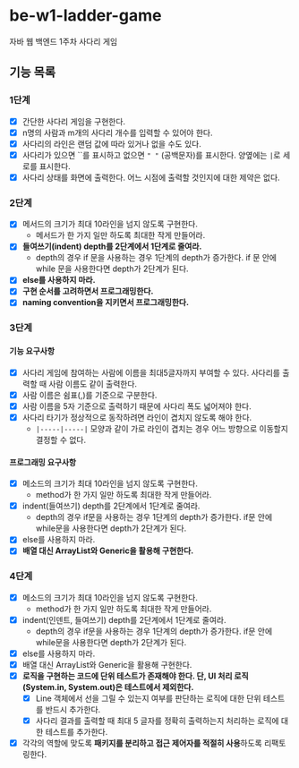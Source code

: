 # be-w1-ladder-game

자바 웹 백엔드 1주차 사다리 게임

## 기능 목록
### 1단계
- [x]  간단한 사다리 게임을 구현한다.
- [x]  n명의 사람과 m개의 사다리 개수를 입력할 수 있어야 한다.
- [x]  사다리의 라인은 랜덤 값에 따라 있거나 없을 수도 있다.
- [x]  사다리가 있으면 ``를 표시하고 없으면 `" "` (공백문자)를 표시한다. 양옆에는 `|`로 세로를 표시한다.
- [x]  사다리 상태를 화면에 출력한다. 어느 시점에 출력할 것인지에 대한 제약은 없다.

### 2단계
- [x]  메서드의 크기가 최대 10라인을 넘지 않도록 구현한다.
    - 메서드가 한 가지 일만 하도록 최대한 작게 만들어라.
- [x]  **들여쓰기(indent) depth를 2단계에서 1단계로 줄여라.**
    - depth의 경우 if 문을 사용하는 경우 1단계의 depth가 증가한다. if 문 안에 while 문을 사용한다면 depth가 2단계가 된다.
- [x]  **else를 사용하지 마라.**
- [x]  **구현 순서를 고려하면서 프로그래밍한다.**
- [x]  **naming convention을 지키면서 프로그래밍한다.**

### 3단계
#### 기능 요구사항
- [x]  사다리 게임에 참여하는 사람에 이름을 최대5글자까지 부여할 수 있다. 사다리를 출력할 때 사람 이름도 같이 출력한다.
- [x]  사람 이름은 쉼표(,)를 기준으로 구분한다.
- [x]  사람 이름을 5자 기준으로 출력하기 때문에 사다리 폭도 넓어져야 한다.
- [x]  사다리 타기가 정상적으로 동작하려면 라인이 겹치지 않도록 해야 한다.
   - `|-----|-----|` 모양과 같이 가로 라인이 겹치는 경우 어느 방향으로 이동할지 결정할 수 없다.

#### 프로그래밍 요구사항
- [x]  메소드의 크기가 최대 10라인을 넘지 않도록 구현한다.
   - method가 한 가지 일만 하도록 최대한 작게 만들어라.
- [x]  indent(들여쓰기) depth를 2단계에서 1단계로 줄여라.
   - depth의 경우 if문을 사용하는 경우 1단계의 depth가 증가한다. if문 안에 while문을 사용한다면 depth가 2단계가 된다.
- [x]  else를 사용하지 마라.
- [x]  **배열 대신 ArrayList와 Generic을 활용해 구현한다.**

### 4단계
- [x]  메소드의 크기가 최대 10라인을 넘지 않도록 구현한다.
   - method가 한 가지 일만 하도록 최대한 작게 만들어라.
- [x]  indent(인덴트, 들여쓰기) depth를 2단계에서 1단계로 줄여라.
   - depth의 경우 if문을 사용하는 경우 1단계의 depth가 증가한다. if문 안에 while문을 사용한다면 depth가 2단계가 된다.
- [x]  else를 사용하지 마라.
- [x]  배열 대신 ArrayList와 Generic을 활용해 구현한다.
- [x]  **로직을 구현하는 코드에 단위 테스트가 존재해야 한다. 단, UI 처리 로직(System.in, System.out)은 테스트에서 제외한다.**
   - [x]  Line 객체에서 선을 그릴 수 있는지 여부를 판단하는 로직에 대한 단위 테스트를 반드시 추가한다.
   - [x]  사다리 결과를 출력할 때 최대 5 글자를 정확히 출력하는지 처리하는 로직에 대한 테스트를 추가한다.
- [x]  각각의 역할에 맞도록 **패키지를 분리하고 접근 제어자를 적절히 사용**하도록 리팩토링한다.
